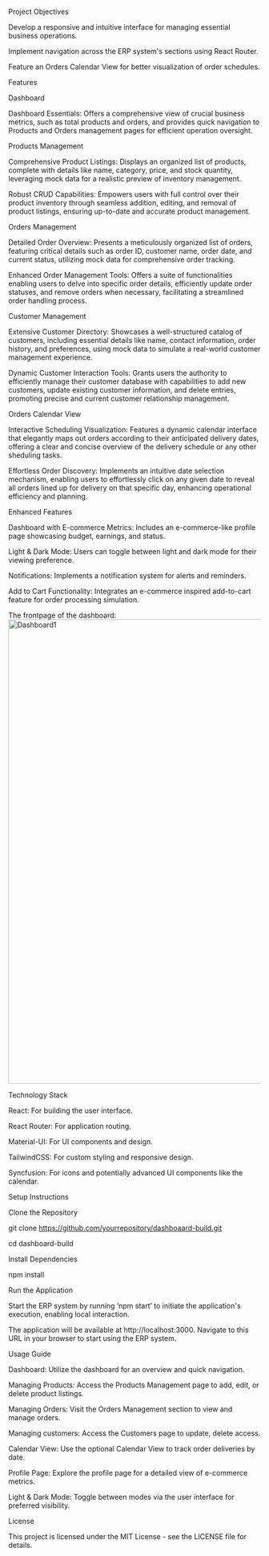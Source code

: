 Project Objectives 

Develop a responsive and intuitive interface for managing essential business operations. 

Implement navigation across the ERP system's sections using React Router. 

Feature an Orders Calendar View for better visualization of order schedules. 

Features 

Dashboard 

Dashboard Essentials: Offers a comprehensive view of crucial business metrics, such as total products and orders, and provides quick navigation to Products and Orders management pages for efficient operation oversight. 

Products Management 

Comprehensive Product Listings: Displays an organized list of products, complete with details like name, category, price, and stock quantity, leveraging mock data for a realistic preview of inventory management. 

Robust CRUD Capabilities: Empowers users with full control over their product inventory through seamless addition, editing, and removal of product listings, ensuring up-to-date and accurate product management. 

Orders Management 

Detailed Order Overview: Presents a meticulously organized list of orders, featuring critical details such as order ID, customer name, order date, and current status, utilizing mock data for comprehensive order tracking. 

Enhanced Order Management Tools: Offers a suite of functionalities enabling users to delve into specific order details, efficiently update order statuses, and remove orders when necessary, facilitating a streamlined order handling process. 

Customer Management 

Extensive Customer Directory: Showcases a well-structured catalog of customers, including essential details like name, contact information, order history, and preferences, using mock data to simulate a real-world customer management experience. 

Dynamic Customer Interaction Tools: Grants users the authority to efficiently manage their customer database with capabilities to add new customers, update existing customer information, and delete entries, promoting precise and current customer relationship management. 

Orders Calendar View 

Interactive Scheduling Visualization: Features a dynamic calendar interface that elegantly maps out orders according to their anticipated delivery dates, offering a clear and concise overview of the delivery schedule or any other sheduling tasks. 

Effortless Order Discovery: Implements an intuitive date selection mechanism, enabling users to effortlessly click on any given date to reveal all orders lined up for delivery on that specific day, enhancing operational efficiency and planning. 

Enhanced Features 

Dashboard with E-commerce Metrics: Includes an e-commerce-like profile page showcasing budget, earnings, and status. 

Light & Dark Mode: Users can toggle between light and dark mode for their viewing preference. 

Notifications: Implements a notification system for alerts and reminders. 

Add to Cart Functionality: Integrates an e-commerce inspired add-to-cart feature for order processing simulation. 

 

The frontpage of the dashboard: 
<img width="925" alt="Dashboard1" src="https://github.com/Chaithra2610/React_Project/assets/106442019/42208b2a-b686-4b13-b6dd-bfa3f0a58408">


 

 

Technology Stack 

React: For building the user interface. 

React Router: For application routing. 

Material-UI: For UI components and design. 

TailwindCSS: For custom styling and responsive design. 

Syncfusion: For icons and potentially advanced UI components like the calendar. 

Setup Instructions 

Clone the Repository 

git clone https://github.com/yourrepository/dashboaard-build.git 

cd dashboard-build 

Install Dependencies 

npm install  

Run the Application 

Start the ERP system by running ‘npm start’ to initiate the application's execution, enabling local interaction. 

The application will be available at http://localhost:3000. Navigate to this URL in your browser to start using the ERP system. 

Usage Guide 

Dashboard: Utilize the dashboard for an overview and quick navigation. 

Managing Products: Access the Products Management page to add, edit, or delete product listings. 

Managing Orders: Visit the Orders Management section to view and manage orders. 

Managing customers: Access the Customers page to update, delete access. 

Calendar View: Use the optional Calendar View to track order deliveries by date. 

Profile Page: Explore the profile page for a detailed view of e-commerce metrics. 

Light & Dark Mode: Toggle between modes via the user interface for preferred visibility. 

License 

This project is licensed under the MIT License - see the LICENSE file for details. 

 
